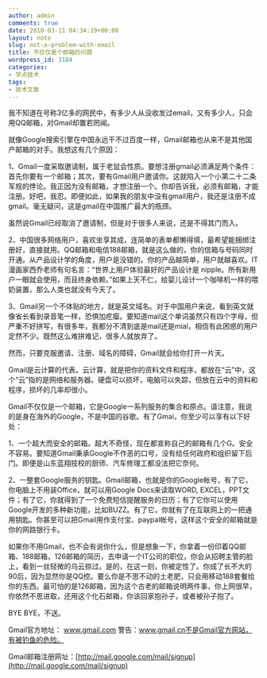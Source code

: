 ```yaml
---
author: admin
comments: true
date: 2010-03-11 04:34:19+00:00
layout: note
slug: not-a-problem-with-email
title: 不仅仅是个邮箱的问题
wordpress_id: 3184
categories:
- 学点技术
tags:
- 技术文章
---
```


我不知道在号称3亿多的网民中，有多少人从没收发过email，又有多少人，只会用QQ邮箱，对Gmail却置若罔闻。

就像Google搜索引擎在中国永远干不过百度一样，Gmail邮箱也从来不是其他国产邮箱的对手。我想这有几个原因：

1、Gmail一度采取邀请制，属于老鼠会性质。要想注册gmail必须满足两个条件：首先你要有一个邮箱；其次，要有Gmail用户邀请你。这就陷入一个小第二十二条军规的悖论。我正因为没有邮箱，才想注册一个。你却告诉我，必须有邮箱，才能注册。好吧，我忍。即便如此，如果我的朋友中没有gmail用户，我还是注册不成gmail。毫无疑问，这是gmail在中国推广最大的瓶颈。

虽然说Gmail已经取消了邀请制，但是对于很多人来说，还是不得其门而入。

2、中国很多网络用户，喜欢坐享其成，连简单的表单都懒得填，最希望能捆绑注册好，直接就用。QQ邮箱和电信188邮箱，就是这么做的，你的信箱与号码同时开通。从产品设计学的角度，用户是没错的。你的产品越简单，用户就越喜欢。IT漫画家西乔老师有句名言：“世界上用户体验最好的产品设计是 nipple。所有新用户一眼就会使用，而且终身依赖。”如果上天不仁，给婴儿设计一个咖啡机一样的喂奶装置，那么人类也就没有今天了。

3、Gmail另一个不体贴的地方，就是英文域名。对于中国用户来说，看到英文就像省长看到录音笔一样，恐惧加疙瘿。要知道mail这个单词虽然只有四个字母，但严重不好拼写，有很多年，我都分不清到底是mail还是mial，相信有此困惑的用户定然不少。既然这么难拼难记，很多人就放弃了。

然而，只要克服邀请、注册、域名的障碍，Gmail就会给你打开一片天。

Gmail是云计算的代表。云计算，就是把你的资料文件和程序，都放在“云”中，这个“云”指的是网络和服务器。硬盘可以损坏，电脑可以失踪，但放在云中的资料和程序，损坏的几率却很小。

Gmail不仅仅是一个邮箱，它是Google一系列服务的集合和原点。请注意，我说的是身在海外的Google，不是中国的谷歌。有了Gmai，你至少可以享有以下好处：

1、一个超大而安全的邮箱。超大不奇怪，现在都宣称自己的邮箱有几个G。安全不容易。要知道Gmail秉承Google不作恶的口号，没有给任何政府和组织留下后门。即便是山东蓝翔技校的厨师、汽车修理工都没法把它奈何。

2、一整套Google服务的钥匙。Gmail邮箱，也就是你的Google帐号，有了它，你电脑上不用装Office，就可以用Google Docs来读取WORD, EXCEL，PPT文件；有了它，你就得到了一个免费短信提醒服务的日历；有了它你可以使用Google开发的多种新功能，比如BUZZ。有了它，你就有了在互联网上的一把通用钥匙。你甚至可以把Gmail用作支付宝、paypal帐号，这样这个安全的邮箱就是你的网路银行卡。

如果你不用Gmail，也不会有说你什么，但是想象一下，你拿着一份印着QQ邮箱、188邮箱，126邮箱的简历，去申请一个IT公司的职位，你会从招聘主管的脸上，看到一丝轻微的乌云掠过。是的，在这一刻，你被定性了。你成了长不大的90后，因为显然你是QQ控。要么你是不思不动的土老肥，只会用移动188套餐给你的东西。最可怕的是126邮箱，因为这个古老的邮箱说明两件事，你上网很早，你依然不思进取，还用这个化石邮箱，你该回家抱孙子，或者被孙子抱了。

BYE BYE，不送。

Gmail官方地址： www.gmail.com
警告：www.gmail.cn不是Gmail官方网站，有被钓鱼的危险。

Gmail邮箱注册网址：[http://mail.google.com/mail/signup](http://mail.google.com/mail/signup)
